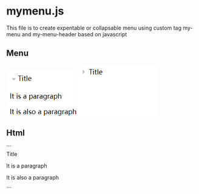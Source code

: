 <h1>mymenu.js</h1>
This file is to create expentable or collapsable menu using custom tag my-menu and my-menu-header based on javascript
<h2>Menu</h2>
<img src="https://github.com/Jack5s/JavascriptMenu/blob/master/Image/expand.png"/>
<img src="https://github.com/Jack5s/JavascriptMenu/blob/master/Image/collapse.png"/>
<h2>Html</h2>
```
<html lang="en">
<head>
    <meta charset="UTF-8">
    <title>Title</title>
</head>
<body>
<my-menu expandState="expend">
    <my-menu-header>
        <div>Title</div>
    </my-menu-header>
    <p>It is a paragraph</p>
    <p>It is also a paragraph</p>
</my-menu>
<script src="../JS/jquery.js"></script>
<script src="../JS/MyJS/mymenu.js"></script>
</body>
</html>
```
